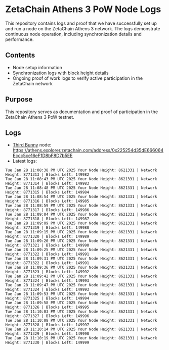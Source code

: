 # ZetaChain Athens 3 PoW Node Logs
This repository contains logs and proof that we have successfully set up and run a node on the ZetaChain Athens 3 network. The logs demonstrate continuous node operation, including synchronization details and performance.

## Contents
- Node setup information
- Synchronization logs with block height details
- Ongoing proof of work logs to verify active participation in the ZetaChain network

## Purpose
This repository serves as documentation and proof of participation in the ZetaChain Athens 3 PoW testnet.

## Logs

- [Third Bunny](https://thirdbunny.xyz/) node: https://athens.explorer.zetachain.com/address/0x225254d35dE666064Eccc5ce16eF1D8bF8D7b5EE
- Latest logs:
```
Tue Jan 28 11:08:38 PM UTC 2025 Your Node Height: 8621331 | Network Height: 8771313 | Blocks Left: 149982
Tue Jan 28 11:08:43 PM UTC 2025 Your Node Height: 8621331 | Network Height: 8771314 | Blocks Left: 149983
Tue Jan 28 11:08:48 PM UTC 2025 Your Node Height: 8621331 | Network Height: 8771315 | Blocks Left: 149984
Tue Jan 28 11:08:54 PM UTC 2025 Your Node Height: 8621331 | Network Height: 8771316 | Blocks Left: 149985
Tue Jan 28 11:08:59 PM UTC 2025 Your Node Height: 8621331 | Network Height: 8771317 | Blocks Left: 149986
Tue Jan 28 11:09:04 PM UTC 2025 Your Node Height: 8621331 | Network Height: 8771318 | Blocks Left: 149987
Tue Jan 28 11:09:09 PM UTC 2025 Your Node Height: 8621331 | Network Height: 8771319 | Blocks Left: 149988
Tue Jan 28 11:09:15 PM UTC 2025 Your Node Height: 8621331 | Network Height: 8771320 | Blocks Left: 149989
Tue Jan 28 11:09:20 PM UTC 2025 Your Node Height: 8621331 | Network Height: 8771321 | Blocks Left: 149990
Tue Jan 28 11:09:25 PM UTC 2025 Your Node Height: 8621331 | Network Height: 8771322 | Blocks Left: 149991
Tue Jan 28 11:09:31 PM UTC 2025 Your Node Height: 8621331 | Network Height: 8771322 | Blocks Left: 149991
Tue Jan 28 11:09:36 PM UTC 2025 Your Node Height: 8621331 | Network Height: 8771323 | Blocks Left: 149992
Tue Jan 28 11:09:42 PM UTC 2025 Your Node Height: 8621331 | Network Height: 8771324 | Blocks Left: 149993
Tue Jan 28 11:09:47 PM UTC 2025 Your Node Height: 8621331 | Network Height: 8771324 | Blocks Left: 149993
Tue Jan 28 11:09:53 PM UTC 2025 Your Node Height: 8621331 | Network Height: 8771325 | Blocks Left: 149994
Tue Jan 28 11:09:58 PM UTC 2025 Your Node Height: 8621331 | Network Height: 8771326 | Blocks Left: 149995
Tue Jan 28 11:10:03 PM UTC 2025 Your Node Height: 8621331 | Network Height: 8771327 | Blocks Left: 149996
Tue Jan 28 11:10:08 PM UTC 2025 Your Node Height: 8621331 | Network Height: 8771328 | Blocks Left: 149997
Tue Jan 28 11:10:14 PM UTC 2025 Your Node Height: 8621331 | Network Height: 8771329 | Blocks Left: 149998
Tue Jan 28 11:10:19 PM UTC 2025 Your Node Height: 8621331 | Network Height: 8771330 | Blocks Left: 149999
```
